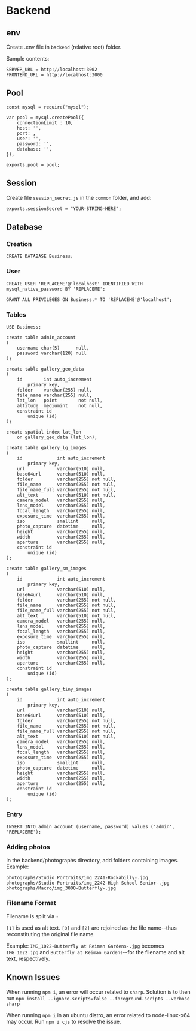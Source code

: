 # Backend
## env

Create .env file in `backend` (relative root) folder.

Sample contents: 

```
SERVER_URL = http://localhost:3002
FRONTEND_URL = http://localhost:3000
```

## Pool

```
const mysql = require("mysql");

var pool = mysql.createPool({
    connectionLimit : 10,
    host: '',
    port: ,
    user: '',
    password: '',
    database: '',
});

exports.pool = pool;

```

## Session

Create file `session_secret.js` in the `common` folder, and add:
```
exports.sessionSecret = "YOUR-STRING-HERE";
```

## Database
### Creation

```
CREATE DATABASE Business;
```

### User

```
CREATE USER 'REPLACEME'@'localhost' IDENTIFIED WITH mysql_native_password BY 'REPLACEME';
```

```
GRANT ALL PRIVILEGES ON Business.* TO 'REPLACEME'@'localhost'; 
```

### Tables

```
USE Business; 
```

```
create table admin_account
(
    username char(5)      null,
    password varchar(120) null
);

create table gallery_geo_data
(
    id        int auto_increment
        primary key,
    folder    varchar(255) null,
    file_name varchar(255) null,
    lat_lon   point        not null,
    altitude  mediumint    not null,
    constraint id
        unique (id)
);

create spatial index lat_lon
    on gallery_geo_data (lat_lon);

create table gallery_lg_images
(
    id             int auto_increment
        primary key,
    url            varchar(510) null,
    base64url      varchar(510) null,
    folder         varchar(255) not null,
    file_name      varchar(255) not null,
    file_name_full varchar(255) not null,
    alt_text       varchar(510) not null,
    camera_model   varchar(255) null,
    lens_model     varchar(255) null,
    focal_length   varchar(255) null,
    exposure_time  varchar(255) null,
    iso            smallint     null,
    photo_capture  datetime     null,
    height         varchar(255) null,
    width          varchar(255) null,
    aperture       varchar(255) null,
    constraint id
        unique (id)
);

create table gallery_sm_images
(
    id             int auto_increment
        primary key,
    url            varchar(510) null,
    base64url      varchar(510) null,
    folder         varchar(255) not null,
    file_name      varchar(255) not null,
    file_name_full varchar(255) not null,
    alt_text       varchar(510) not null,
    camera_model   varchar(255) null,
    lens_model     varchar(255) null,
    focal_length   varchar(255) null,
    exposure_time  varchar(255) null,
    iso            smallint     null,
    photo_capture  datetime     null,
    height         varchar(255) null,
    width          varchar(255) null,
    aperture       varchar(255) null,
    constraint id
        unique (id)
);

create table gallery_tiny_images
(
    id             int auto_increment
        primary key,
    url            varchar(510) null,
    base64url      varchar(510) null,
    folder         varchar(255) not null,
    file_name      varchar(255) not null,
    file_name_full varchar(255) not null,
    alt_text       varchar(510) not null,
    camera_model   varchar(255) null,
    lens_model     varchar(255) null,
    focal_length   varchar(255) null,
    exposure_time  varchar(255) null,
    iso            smallint     null,
    photo_capture  datetime     null,
    height         varchar(255) null,
    width          varchar(255) null,
    aperture       varchar(255) null,
    constraint id
        unique (id)
);
```

### Entry
```
INSERT INTO admin_account (username, password) values ('admin', 'REPLACEME');   
```

### Adding photos

In the backend/photographs directory, add folders containing images. Example:

```
photographs/Studio Portraits/img_2241-Rockabilly-.jpg
photographs/Studio Portraits/img_2242-High School Senior-.jpg
photographs/Macro/img_3000-Butterfly-.jpg
```


### Filename Format

Filename is split via `-` 

`[1]` is used as alt text. `[0]` and `[2]` are rejoined as the file name--thus reconstituting the original file name.

Example: `IMG_1022-Butterfly at Reiman Gardens-.jpg` becomes `IMG_1022.jpg` and `Butterfly at Reiman Gardens`--for the filename and alt text, respectively. 

## Known Issues

When running `npm i`, an error will occur related to `sharp`. Solution is to then run `npm install --ignore-scripts=false --foreground-scripts --verbose sharp`

When running `npm i` in an ubuntu distro, an error related to node-linux-x64 may occur. Run `npm i cjs` to resolve the issue.